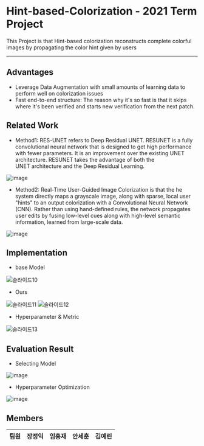# Hint-based-Colorization - 2021 Term Project

This Project is that Hint-based colorization reconstructs complete colorful images by propagating the color hint given by users

---
## Advantages
- Leverage Data Augmentation with small amounts of learning data to perform well on colorization issues
- Fast end-to-end structure: The reason why it's so fast is that it skips where it's been verified and starts new verification from the next patch.

## Related Work
- Method1: RES-UNET refers to Deep Residual UNET. RESUNET is a fully convolutional neural network that is designed to get high performance with fewer parameters. It is an improvement over the existing UNET architecture. RESUNET takes the advantage of both the UNET architecture and the Deep Residual Learning.

![image](https://user-images.githubusercontent.com/63048392/125200725-28fcbd00-e2a7-11eb-85af-24e435f0c126.png)

- Method2: Real-Time User-Guided Image Colorization is that the he system directly maps a grayscale image, along with sparse, local user "hints" to an output colorization with a Convolutional Neural Network (CNN). Rather than using hand-defined rules, the network propagates user edits by fusing low-level cues along with high-level semantic information, learned from large-scale data.

![image](https://user-images.githubusercontent.com/63048392/125200797-547fa780-e2a7-11eb-97c9-16e1f03e8328.png)

## Implementation
- base Model

![슬라이드10](https://user-images.githubusercontent.com/63048392/125200849-9a3c7000-e2a7-11eb-85e8-7aa5a225d940.PNG)

- Ours

![슬라이드11](https://user-images.githubusercontent.com/63048392/125200870-b0e2c700-e2a7-11eb-8bc9-51b351009c97.PNG)
![슬라이드12](https://user-images.githubusercontent.com/63048392/125200879-b8a26b80-e2a7-11eb-854f-2bb8b085e9e2.PNG)

- Hyperparameter & Metric

![슬라이드13](https://user-images.githubusercontent.com/63048392/125200904-de2f7500-e2a7-11eb-9290-609da20451c1.PNG)

## Evaluation Result
- Selecting Model

![image](https://user-images.githubusercontent.com/63048392/125200912-e7b8dd00-e2a7-11eb-9442-d4a9747bf42c.png)

- Hyperparameter Optimization

![image](https://user-images.githubusercontent.com/63048392/125200941-0c14b980-e2a8-11eb-9468-01a76ad1734a.png)

## Members

|팀원|장정익|임홍재|안세훈|김예린|
|------|---|---|---|---|






